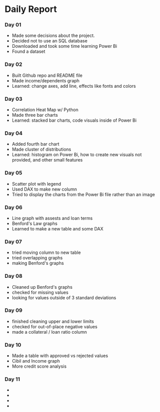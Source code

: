 
# Daily Report

### Day 01 
* Made some decisions about the project.
* Decided not to use an SQL database
* Downloaded and took some time learning Power Bi
* Found a dataset  


### Day 02
* Built Github repo and README file
* Made income/dependents graph
* Learned: change axes, add line, effects like fonts and colors


### Day 03
* Correlation Heat Map w/ Python
* Made three bar charts
* Learned: stacked bar charts, code visuals inside of Power Bi


### Day 04
* Added fourth bar chart
* Made cluster of distributions
* Learned: histogram on Power Bi, how to create new visuals not provided, and other small features


### Day 05
* Scatter plot with legend
* Used DAX to make new column
* Tried to display the charts from the Power Bi file rather than an image


### Day 06
* Line graph with assests and loan terms
* Benford's Law graphs
* Learned to make a new table and some DAX


### Day 07
* tried moving column to new table
* tried overlapping graphs
* making Benford's graphs


### Day 08
* Cleaned up Benford's graphs
* checked for missing values
* looking for values outside of 3 standard deviations

### Day 09
* finished cleaning upper and lower limits
* checked for out-of-place negative values
* made a collateral / loan ratio column


### Day 10
* Made a table with approved vs rejected values
* Cibil and Income graph
* More credit score analysis

### Day 11
* 
* 
* 
* 
